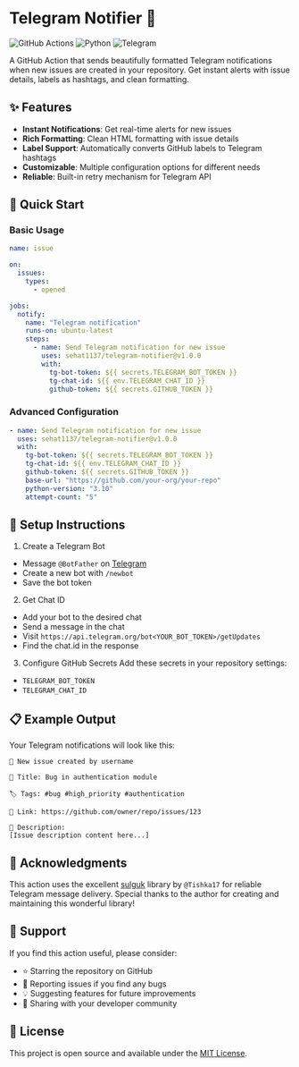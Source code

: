 # Telegram Notifier 🔔

![GitHub Actions](https://img.shields.io/badge/GitHub_Actions-success?style=flat&logo=githubactions)
![Python](https://img.shields.io/badge/Python-3.10%2B-blue?style=flat&logo=python)
![Telegram](https://img.shields.io/badge/Telegram-Bot-blue?style=flat&logo=telegram)

A GitHub Action that sends beautifully formatted Telegram notifications when new issues are created in your repository. Get instant alerts with issue details, labels as hashtags, and clean formatting.


## ✨ Features

* **Instant Notifications**: Get real-time alerts for new issues
* **Rich Formatting**: Clean HTML formatting with issue details
* **Label Support**: Automatically converts GitHub labels to Telegram hashtags
* **Customizable**: Multiple configuration options for different needs
* **Reliable**: Built-in retry mechanism for Telegram API


## 🚀 Quick Start

### Basic Usage

```yaml
name: issue

on:
  issues:
    types:
      - opened

jobs:
  notify:
    name: "Telegram notification"
    runs-on: ubuntu-latest
    steps:
      - name: Send Telegram notification for new issue
        uses: sehat1137/telegram-notifier@v1.0.0
        with:
          tg-bot-token: ${{ secrets.TELEGRAM_BOT_TOKEN }}
          tg-chat-id: ${{ env.TELEGRAM_CHAT_ID }}
          github-token: ${{ secrets.GITHUB_TOKEN }}
```
### Advanced Configuration

```yaml
- name: Send Telegram notification for new issue
  uses: sehat1137/telegram-notifier@v1.0.0
  with:
    tg-bot-token: ${{ secrets.TELEGRAM_BOT_TOKEN }}
    tg-chat-id: ${{ env.TELEGRAM_CHAT_ID }}
    github-token: ${{ secrets.GITHUB_TOKEN }}
    base-url: "https://github.com/your-org/your-repo"
    python-version: "3.10"
    attempt-count: "5"
```

## 🔧 Setup Instructions
1. Create a Telegram Bot
* Message `@BotFather` on [Telegram](https://t.me/botfather)
* Create a new bot with `/newbot`
* Save the bot token
2. Get Chat ID
* Add your bot to the desired chat
* Send a message in the chat
* Visit `https://api.telegram.org/bot<YOUR_BOT_TOKEN>/getUpdates`
* Find the chat.id in the response
3. Configure GitHub Secrets
Add these secrets in your repository settings:
* `TELEGRAM_BOT_TOKEN`
* `TELEGRAM_CHAT_ID`

## 📋 Example Output

Your Telegram notifications will look like this:

```text
🚀 New issue created by username

📌 Title: Bug in authentication module

🏷️ Tags: #bug #high_priority #authentication

🔗 Link: https://github.com/owner/repo/issues/123

📝 Description:
[Issue description content here...]
```

## 🤝 Acknowledgments

This action uses the excellent [sulguk](https://github.com/Tishka17/sulguk) library by `@Tishka17` for reliable Telegram message delivery. Special thanks to the author for creating and maintaining this wonderful library!


## 🌟 Support

If you find this action useful, please consider:

* ⭐ Starring the repository on GitHub
* 🐛 Reporting issues if you find any bugs
* 💡 Suggesting features for future improvements
* 🔄 Sharing with your developer community


## 📝 License

This project is open source and available under the [MIT License](https://opensource.org/licenses/MIT).
